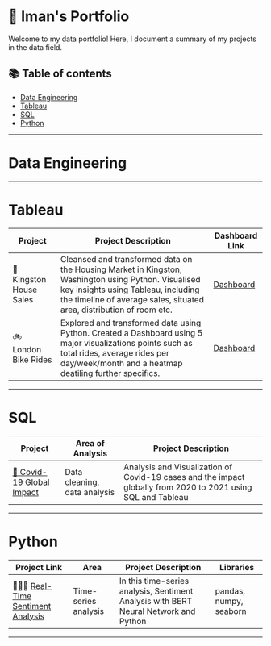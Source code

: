 # 📓 Iman's Portfolio

Welcome to my data portfolio! Here, I document a summary of my projects in the data field.


## 📚 Table of contents

- [Data Engineering](#data-engineering)
- [Tableau](#tableau)
- [SQL](#sql)
- [Python](#python)

***

# Data Engineering

***

# Tableau

| Project | Project Description | Dashboard Link |
|---|---|---|
| 🏡 Kingston House Sales | Cleansed and transformed data on the Housing Market in Kingston, Washington using Python. Visualised key insights using Tableau, including the timeline of average sales, situated area, distribution of room etc. | [Dashboard](https://public.tableau.com/app/profile/iman.f1527/viz/KINGSTONHouseSales/KingCountyHouseSales) |
| 🚲 London Bike Rides | Explored and transformed data using Python. Created a Dashboard using 5 major visualizations points such as total rides, average rides per day/week/month and a heatmap deatiling further specifics. | [Dashboard](https://public.tableau.com/app/profile/iman.f1527/viz/LondonBikeRides-AverageRateHeatmap/Dashboard1) |



***

# SQL

| Project | Area of Analysis | Project Description |
|---|---|---|
| [🦠 Covid-19 Global Impact](https://github.com/imanfg/Covid-19-Global-Impact/blob/main/README.md) | Data cleaning, data analysis | Analysis and Visualization of Covid-19 cases and the impact globally from 2020 to 2021 using SQL and Tableau |

 

***

# Python

| Project Link | Area | Project Description | Libraries |    
|---|---|---|---|
| 👩🏻‍💻 [Real-Time Sentiment Analysis]([RealTimeSentimentAnalysis.ipynb](https://github.com/imanfg/BERT-Sentiment-Analysis/blob/main/RealTimeSentimentAnalysis.ipynb)) | Time-series analysis | In this time-series analysis, Sentiment Analysis with BERT Neural Network and Python | pandas, numpy, seaborn | 



***
